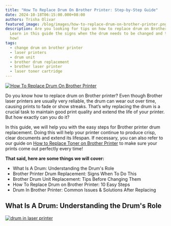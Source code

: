 ```yaml
---
title: "How To Replace Drum On Brother Printer: Step-by-Step Guide"
date: 2024-10-18T06:15:00.000+08:00
authors: Trisha Olivar
featured_image: /blog/images/how-to-replace-drum-on-brother-printer.png
description: Are you looking for tips on how to replace drum on Brother printer?
  Learn in this guide the signs when the drum needs to be changed and the steps
  how!
tags:
  - change drum on brother printer
  - laser printers
  - drum unit
  - brother drum replacement
  - brother laser printer
  - laser toner cartridge
---
```

[![How To Replace Drum On Brother Printer](/blog/images/how-to-replace-drum-on-brother-printer.png "How To Replace Drum On Brother Printer: Step-by-Step Guide")](/blog/images/how-to-replace-drum-on-brother-printer.png)

Do you know how to replace drum on Brother printer? Even though Brother laser printers are usually very reliable, the drum can wear out over time, causing prints to fade or show streaks. That’s why replacing the drum is a crucial task to maintain good print quality and extend the life of your printer. But how exactly can you do it?

In this guide, we will help you with the easy steps for Brother printer drum replacement. Doing this will help your printer continue to produce crisp, clear documents and extend its lifespan. If necessary, you can also refer to our guide on [How to Replace Toner on Brother Printer](https://www.compandsave.com/blog/posts/how-to-replace-toner-on-brother-printer.html) to make sure your prints come out perfectly every time! 

**That said, here are some things we will cover:**

* What Is A Drum: Understanding the Drum's Role
* Brother Printer Drum Replacement: Signs When To Do This
* Brother Drum Unit Replacement: Tips Before Changing Them
* How To Replace Drum on Brother Printer: 10 Easy Steps
* Drum In Brother Printer: Common Issues & Solutions After Replacing

## What Is A Drum: Understanding the Drum's Role

[![drum in laser printer](/blog/images/screenshot-2024-10-18-at-6.21.32 pm.png "drum in laser printer")](/blog/images/screenshot-2024-10-18-at-6.21.32 pm.png)
